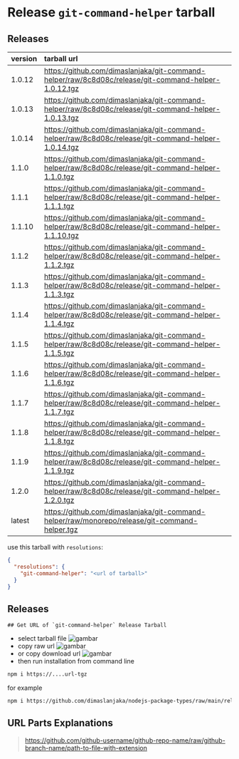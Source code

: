 # Release `git-command-helper` tarball
## Releases
| version | tarball url |
| :--- | :--- |
| 1.0.12 | https://github.com/dimaslanjaka/git-command-helper/raw/8c8d08c/release/git-command-helper-1.0.12.tgz |
| 1.0.13 | https://github.com/dimaslanjaka/git-command-helper/raw/8c8d08c/release/git-command-helper-1.0.13.tgz |
| 1.0.14 | https://github.com/dimaslanjaka/git-command-helper/raw/8c8d08c/release/git-command-helper-1.0.14.tgz |
| 1.1.0 | https://github.com/dimaslanjaka/git-command-helper/raw/8c8d08c/release/git-command-helper-1.1.0.tgz |
| 1.1.1 | https://github.com/dimaslanjaka/git-command-helper/raw/8c8d08c/release/git-command-helper-1.1.1.tgz |
| 1.1.10 | https://github.com/dimaslanjaka/git-command-helper/raw/8c8d08c/release/git-command-helper-1.1.10.tgz |
| 1.1.2 | https://github.com/dimaslanjaka/git-command-helper/raw/8c8d08c/release/git-command-helper-1.1.2.tgz |
| 1.1.3 | https://github.com/dimaslanjaka/git-command-helper/raw/8c8d08c/release/git-command-helper-1.1.3.tgz |
| 1.1.4 | https://github.com/dimaslanjaka/git-command-helper/raw/8c8d08c/release/git-command-helper-1.1.4.tgz |
| 1.1.5 | https://github.com/dimaslanjaka/git-command-helper/raw/8c8d08c/release/git-command-helper-1.1.5.tgz |
| 1.1.6 | https://github.com/dimaslanjaka/git-command-helper/raw/8c8d08c/release/git-command-helper-1.1.6.tgz |
| 1.1.7 | https://github.com/dimaslanjaka/git-command-helper/raw/8c8d08c/release/git-command-helper-1.1.7.tgz |
| 1.1.8 | https://github.com/dimaslanjaka/git-command-helper/raw/8c8d08c/release/git-command-helper-1.1.8.tgz |
| 1.1.9 | https://github.com/dimaslanjaka/git-command-helper/raw/8c8d08c/release/git-command-helper-1.1.9.tgz |
| 1.2.0 | https://github.com/dimaslanjaka/git-command-helper/raw/8c8d08c/release/git-command-helper-1.2.0.tgz |
| latest | https://github.com/dimaslanjaka/git-command-helper/raw/monorepo/release/git-command-helper.tgz |

use this tarball with `resolutions`:
```json
{
  "resolutions": {
    "git-command-helper": "<url of tarball>"
  }
}
```

## Releases

    ## Get URL of `git-command-helper` Release Tarball
- select tarball file
![gambar](https://user-images.githubusercontent.com/12471057/203216375-8af4b5d9-00c2-40fb-8d3d-d220beaabd46.png)
- copy raw url
![gambar](https://user-images.githubusercontent.com/12471057/203216508-7590cbb9-a1ce-47d6-96ca-8d82149f0762.png)
- or copy download url
![gambar](https://user-images.githubusercontent.com/12471057/203216541-3807d2c3-5213-49f3-b93d-c626dbae3b2e.png)
- then run installation from command line
```bash
npm i https://....url-tgz
```
for example
```bash
npm i https://github.com/dimaslanjaka/nodejs-package-types/raw/main/release/nodejs-package-types.tgz
```

## URL Parts Explanations
> https://github.com/github-username/github-repo-name/raw/github-branch-name/path-to-file-with-extension